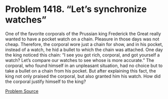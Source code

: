 # Problem 1418. “Let’s synchronize watches”

One of the favorite corporals of the Prussian king Frederick the Great really wanted to have a pocket watch on a chain. Pleasure in those days was not cheap. Therefore, the corporal wore just a chain for show, and in his pocket, instead of a watch, he hid a bullet to which the chain was attached. One day the king noticed this chain: “I see you got rich, corporal, and got yourself a watch? Let’s compare our watches to see whose is more accurate.” The corporal, who found himself in an unpleasant situation, had no choice but to take a bullet on a chain from his pocket. But after explaining this fact, the king not only praised the corporal, but also granted him his watch. How did the corporal justify himself to the king?

[Problem Source](https://www.trizland.ru/tasks/6187/)